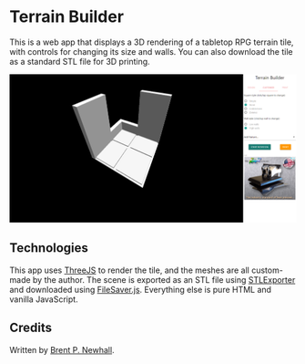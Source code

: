 # Terrain Builder

This is a web app that displays a 3D rendering of a tabletop RPG terrain tile,
with controls for changing its size and walls. You can also download the tile as
a standard STL file for 3D printing.

![Screenshot](terrain_builder_screenshot.png)

## Technologies

This app uses [ThreeJS](https://threejs.org) to render the tile, and the
meshes are all custom-made by the author. The scene is exported as an STL file
using [STLExporter](https://github.com/atnartur/three-STLexporter) and
downloaded using [FileSaver.js](http://purl.eligrey.com/github/FileSaver.js).
Everything else is pure HTML and vanilla JavaScript.

## Credits

Written by [Brent P. Newhall](http://brentnewhall.com).